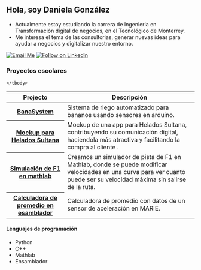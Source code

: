 ## Hola, soy Daniela González
- Actualmente estoy estudiando la carrera de Ingenieria en Transformación digital de negocios, en el Tecnológico de Monterrey.
- Me interesa el tema de las consultorias, generar nuevas ideas para ayudar a negocios y digitalizar nuestro entorno.
  
[![Email Me](https://img.shields.io/badge/Email-danielagg04@hotmail.com-007735.svg)](mailto:danielagg04@hotmail.com)
[![Follow on Linkedin](https://img.shields.io/badge/Follow-Linkedin-1DA1F2.svg)](https://linkedin.com/in/daniela-gonzález-garza-863a62258)
  

  ### Proyectos escolares
<!-- markdownlint-disable sentences-per-line -->
<table width="100%">
	<thead>
		<th span="col">Projecto</th>
		<th span="col">Descripción</th>
	</thead>
	<tbody>
		<tr>
			<th span="row"><a href="https://www.tinkercad.com/things/b0c2NLKI6rj-incredible-fulffy-turing/editel?sharecode=wdYmHUVXSHiZ-24YK0rxxXmelc9OS3khTvoYGWIWLt8">BanaSystem</a></th>
			<td>Sistema de riego automatizado para bananos usando sensores en arduino.</td>
		</tr>
		<tr>
			<th span="row"><a href="https://www.canva.com/design/DAEuyE8vLlM/01FGEz6nELAUu7DSb2fijg/edit">Mockup para Helados Sultana</a></th>
			<td>Mockup de una app para Helados Sultana, contribuyendo su comunicación digital, haciendola más atractiva y facilitando la compra al cliente .</td>
		</tr>
    <tr>
			<th span="row"><a href="https://github.com/danielagzzg/simuladorF1">Simulación de F1 en mathlab</a></th>
			<td>Creamos un simulador de pista de F1 en Mathlab, donde se puede modificar velocidades en una curva para ver cuanto puede ser su velocidad máxima sin salirse de la ruta.</td>
		</tr>
    <tr>
			<th span="row"><a href="https://github.com/danielagzzg/Marie.git">Calculadora de promedio en esamblador</a></th>
			<td>Calculadora de promedio con datos de un sensor de aceleración en MARIE.</td>
		</tr>
    
	</tbody>
</table>
<!-- markdownlint-enable sentences-per-line -->


#### Lenguajes de programación
- Python
- C++
- Mathlab
- Ensamblador

<!---
danielagzzg/danielagzzg is a ✨ special ✨ repository because its `README.md` (this file) appears on your GitHub profile.
You can click the Preview link to take a look at your changes.
--->
